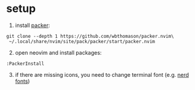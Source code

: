 # setup

1. install [packer](https://github.com/wbthomason/packer.nvim):
```
git clone --depth 1 https://github.com/wbthomason/packer.nvim\
 ~/.local/share/nvim/site/pack/packer/start/packer.nvim
```
2. open neovim and install packages:
```
:PackerInstall
```
3. if there are missing icons, you need to change terminal font (e.g. [nerd fonts](https://www.nerdfonts.com/))
